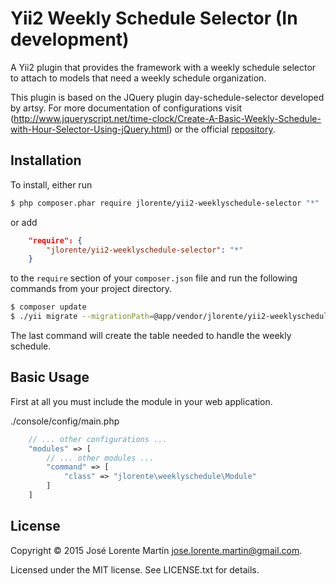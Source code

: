 Yii2 Weekly Schedule Selector (In development)
==============================================

A Yii2 plugin that provides the framework with a weekly schedule selector to 
attach to models that need a weekly schedule organization.

This plugin is based on the JQuery plugin day-schedule-selector developed by 
artsy. For more documentation of configurations visit (http://www.jqueryscript.net/time-clock/Create-A-Basic-Weekly-Schedule-with-Hour-Selector-Using-jQuery.html) 
or the official [repository](https://github.com/artsy/day-schedule-selector).

## Installation

To install, either run

```bash
$ php composer.phar require jlorente/yii2-weeklyschedule-selector "*"
```

or add

```json
    "require": {
        "jlorente/yii2-weeklyschedule-selector": "*"
    }
```

to the ```require``` section of your `composer.json` file and run the following 
commands from your project directory.
```bash
$ composer update
$ ./yii migrate --migrationPath=@app/vendor/jlorente/yii2-weeklyschedule-selector/src/migrations
```
The last command will create the table needed to handle the weekly schedule.

## Basic Usage

First at all you must include the module in your web application.

./console/config/main.php
```php
    // ... other configurations ...
    "modules" => [
        // ... other modules ...
        "command" => [
            "class" => "jlorente\weeklyschedule\Module"
        ]
    ]
```

## License 
Copyright &copy; 2015 José Lorente Martín <jose.lorente.martin@gmail.com>.

Licensed under the MIT license. See LICENSE.txt for details.